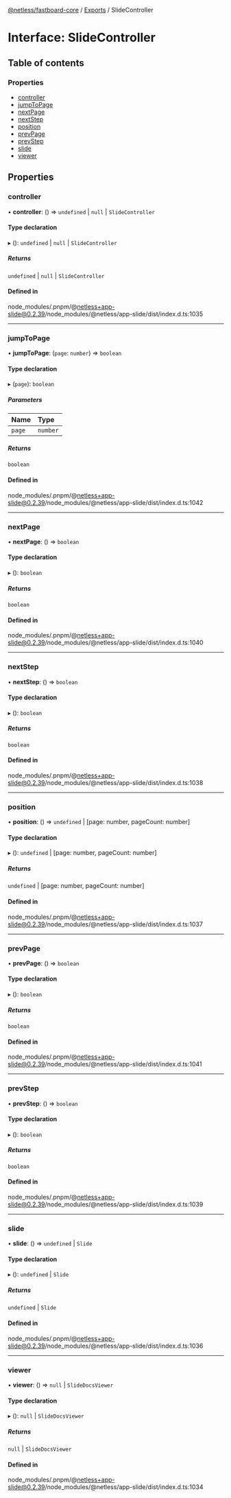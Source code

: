 [@netless/fastboard-core](../README.md) / [Exports](../modules.md) / SlideController

# Interface: SlideController

## Table of contents

### Properties

- [controller](SlideController.md#controller)
- [jumpToPage](SlideController.md#jumptopage)
- [nextPage](SlideController.md#nextpage)
- [nextStep](SlideController.md#nextstep)
- [position](SlideController.md#position)
- [prevPage](SlideController.md#prevpage)
- [prevStep](SlideController.md#prevstep)
- [slide](SlideController.md#slide)
- [viewer](SlideController.md#viewer)

## Properties

### controller

• **controller**: () => `undefined` \| ``null`` \| `SlideController`

#### Type declaration

▸ (): `undefined` \| ``null`` \| `SlideController`

##### Returns

`undefined` \| ``null`` \| `SlideController`

#### Defined in

node_modules/.pnpm/@netless+app-slide@0.2.39/node_modules/@netless/app-slide/dist/index.d.ts:1035

___

### jumpToPage

• **jumpToPage**: (`page`: `number`) => `boolean`

#### Type declaration

▸ (`page`): `boolean`

##### Parameters

| Name | Type |
| :------ | :------ |
| `page` | `number` |

##### Returns

`boolean`

#### Defined in

node_modules/.pnpm/@netless+app-slide@0.2.39/node_modules/@netless/app-slide/dist/index.d.ts:1042

___

### nextPage

• **nextPage**: () => `boolean`

#### Type declaration

▸ (): `boolean`

##### Returns

`boolean`

#### Defined in

node_modules/.pnpm/@netless+app-slide@0.2.39/node_modules/@netless/app-slide/dist/index.d.ts:1040

___

### nextStep

• **nextStep**: () => `boolean`

#### Type declaration

▸ (): `boolean`

##### Returns

`boolean`

#### Defined in

node_modules/.pnpm/@netless+app-slide@0.2.39/node_modules/@netless/app-slide/dist/index.d.ts:1038

___

### position

• **position**: () => `undefined` \| [page: number, pageCount: number]

#### Type declaration

▸ (): `undefined` \| [page: number, pageCount: number]

##### Returns

`undefined` \| [page: number, pageCount: number]

#### Defined in

node_modules/.pnpm/@netless+app-slide@0.2.39/node_modules/@netless/app-slide/dist/index.d.ts:1037

___

### prevPage

• **prevPage**: () => `boolean`

#### Type declaration

▸ (): `boolean`

##### Returns

`boolean`

#### Defined in

node_modules/.pnpm/@netless+app-slide@0.2.39/node_modules/@netless/app-slide/dist/index.d.ts:1041

___

### prevStep

• **prevStep**: () => `boolean`

#### Type declaration

▸ (): `boolean`

##### Returns

`boolean`

#### Defined in

node_modules/.pnpm/@netless+app-slide@0.2.39/node_modules/@netless/app-slide/dist/index.d.ts:1039

___

### slide

• **slide**: () => `undefined` \| `Slide`

#### Type declaration

▸ (): `undefined` \| `Slide`

##### Returns

`undefined` \| `Slide`

#### Defined in

node_modules/.pnpm/@netless+app-slide@0.2.39/node_modules/@netless/app-slide/dist/index.d.ts:1036

___

### viewer

• **viewer**: () => ``null`` \| `SlideDocsViewer`

#### Type declaration

▸ (): ``null`` \| `SlideDocsViewer`

##### Returns

``null`` \| `SlideDocsViewer`

#### Defined in

node_modules/.pnpm/@netless+app-slide@0.2.39/node_modules/@netless/app-slide/dist/index.d.ts:1034
